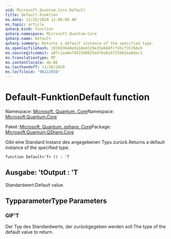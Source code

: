 ```yaml
---
uid: Microsoft.Quantum.Core.Default
title: Default-Funktion
ms.date: 11/25/2020 12:00:00 AM
ms.topic: article
qsharp.kind: function
qsharp.namespace: Microsoft.Quantum.Core
qsharp.name: Default
qsharp.summary: Returns a default instance of the specified type.
ms.openlocfilehash: 1910d3648eda10ed329e35eb68fcf45cf357b6e5
ms.sourcegitcommit: a87c1aa8e7453360025e47ba614f25b02ea84ec3
ms.translationtype: MT
ms.contentlocale: de-DE
ms.lasthandoff: 11/26/2020
ms.locfileid: "96213938"
---
```

# <a name="default-function"></a><span data-ttu-id="b3e22-102">Default-Funktion</span><span class="sxs-lookup"><span data-stu-id="b3e22-102">Default function</span></span>

<span data-ttu-id="b3e22-103">Namespace: [Microsoft. Quantum. Core](xref:Microsoft.Quantum.Core)</span><span class="sxs-lookup"><span data-stu-id="b3e22-103">Namespace: [Microsoft.Quantum.Core](xref:Microsoft.Quantum.Core)</span></span>

<span data-ttu-id="b3e22-104">Paket: [Microsoft. Quantum. qsharp. Core](https://nuget.org/packages/Microsoft.Quantum.QSharp.Core)</span><span class="sxs-lookup"><span data-stu-id="b3e22-104">Package: [Microsoft.Quantum.QSharp.Core](https://nuget.org/packages/Microsoft.Quantum.QSharp.Core)</span></span>


<span data-ttu-id="b3e22-105">Gibt eine Standard Instanz des angegebenen Typs zurück.</span><span class="sxs-lookup"><span data-stu-id="b3e22-105">Returns a default instance of the specified type.</span></span>

```qsharp
function Default<'T> () : 'T
```


## <a name="output--t"></a><span data-ttu-id="b3e22-106">Ausgabe: 't</span><span class="sxs-lookup"><span data-stu-id="b3e22-106">Output : 'T</span></span>

<span data-ttu-id="b3e22-107">Standardwert.</span><span class="sxs-lookup"><span data-stu-id="b3e22-107">Default value.</span></span>

## <a name="type-parameters"></a><span data-ttu-id="b3e22-108">Typparameter</span><span class="sxs-lookup"><span data-stu-id="b3e22-108">Type Parameters</span></span>

### <a name="t"></a><span data-ttu-id="b3e22-109">GIF</span><span class="sxs-lookup"><span data-stu-id="b3e22-109">'T</span></span>

<span data-ttu-id="b3e22-110">Der Typ des Standardwerts, der zurückgegeben werden soll.</span><span class="sxs-lookup"><span data-stu-id="b3e22-110">The type of the default value to return.</span></span>